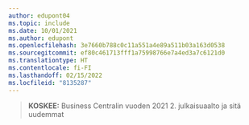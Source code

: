 ```yaml
---
author: edupont04
ms.topic: include
ms.date: 10/01/2021
ms.author: edupont
ms.openlocfilehash: 3e7660b788c0c11a551a4e89a511b03a163d0538
ms.sourcegitcommit: ef80c461713fff1a75998766e7a4ed3a7c6121d0
ms.translationtype: HT
ms.contentlocale: fi-FI
ms.lasthandoff: 02/15/2022
ms.locfileid: "8135287"
---
```

> **KOSKEE:** Business Centralin vuoden 2021 2. julkaisuaalto ja sitä uudemmat